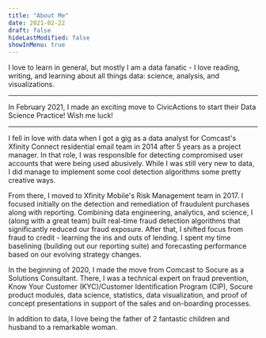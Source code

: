 ```yaml
---
title: "About Me"
date: 2021-02-22
draft: false
hideLastModified: false
showInMenu: true
---
```


I love to learn in general, but mostly I am a data fanatic - I love reading, 
writing, and learning about all things data: science, analysis, and visualizations.

---

In February 2021, I made an exciting move to CivicActions to start their 
Data Science Practice! Wish me luck!

---

I fell in love with data when I got a gig as a data analyst for Comcast's 
Xfinity Connect residential email team in 2014 after 5 years as a project manager. 
In that role, I was responsible for detecting compromised user accounts that 
were being used abusively. While I was still very new to data, I did manage to implement 
some cool detection algorithms some pretty creative ways.

From there, I moved to Xfinity Mobile's Risk Management team in 2017. I focused 
initially on the detection and remediation of fraudulent purchases along with 
reporting. Combining data engineering, analytics, and science, I (along with a 
great team) built real-time fraud detection algorithms that significantly 
reduced our fraud exposure. After that, I shifted focus from fraud to credit - 
learning the ins and outs of lending. I spent my time baselining (building 
out our reporting suite) and forecasting performance based on our evolving 
strategy changes.

In the beginning of 2020, I made the move from Comcast to Socure as a Solutions 
Consultant. There, I was a technical expert on fraud prevention, Know Your Customer 
(KYC)/Customer Identification Program (CIP), Socure product modules, data 
science, statistics, data visualization, and proof of concept presentations in 
support of the sales and on-boarding processes.

In addition to data, I love being the father of 2 fantastic children and husband 
to a remarkable woman.